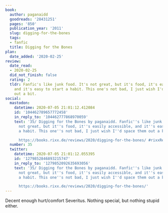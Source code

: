 ```yaml
---
book:
  author: paganaidd
  goodreads: '28431251'
  pages: '850'
  publication_year: '2011'
  slug: digging-for-the-bones
  tags:
  - fanfic
  title: Digging for the Bones
plan:
  date_added: '2020-02-25'
review:
  date_read:
  - 2020-02-25
  did_not_finish: false
  rating: 2
  tldr: Fanfic's like junk food. It's not great, but it's food, it's easily accessible,
    and it's easy to start a habit. This one's not bad, I just wish I'd space them
    out a bit.
social:
  mastodon:
    datetime: 2020-07-05 21:01:12.412084
    id: '104462789657772458'
    in_reply_to: '104462777868970059'
    text: '35/ Digging for the Bones by paganaidd. Fanfic''s like junk food. It''s
      not great, but it''s food, it''s easily accessible, and it''s easy to start
      a habit. This one''s not bad, I just wish I''d space them out a bit.

      https://books.rixx.de/reviews/2020/digging-for-the-bones/ #rixxReads'
  number: 35
  twitter:
    datetime: 2020-07-05 21:01:12.055395
    id: '1279852846893215747'
    in_reply_to: '1279852092635693056'
    text: '35/ Digging for the Bones by paganaidd. Fanfic''s like junk food. It''s
      not great, but it''s food, it''s easily accessible, and it''s easy to start
      a habit. This one''s not bad, I just wish I''d space them out a bit.

      https://books.rixx.de/reviews/2020/digging-for-the-bones/'
---
```


Decent enough hurt/comfort Severitus. Nothing special, but nothing stupid either.

